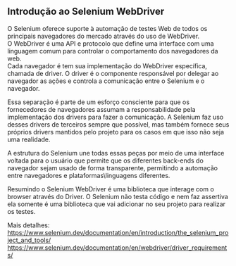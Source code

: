 ## Introdução ao Selenium WebDriver
O Selenium oferece suporte à automação de testes Web de todos os principais navegadores do mercado através do uso de WebDriver.   
O WebDriver é uma API e protocolo que define uma interface com uma linguagem comum para controlar o comportamento dos navegadores da web.   
Cada navegador é tem sua implementação do WebDriver específica, chamada de driver. O driver é o componente responsável por delegar ao navegador as ações e controla a comunicação entre o Selenium e o navegador.  

Essa separação é parte de um esforço consciente para que os fornecedores de navegadores assumam a responsabilidade pela implementação dos drivers para fazer a comunicação. A Selenium faz uso desses drivers de terceiros sempre que possível, mas também fornece seus próprios drivers mantidos pelo projeto para os casos em que isso não seja uma realidade.  

A estrutura do Selenium une todas essas peças por meio de uma interface voltada para o usuário que permite que os diferentes back-ends do navegador sejam usado de forma transparente, permitindo a automação entre navegadores e plataformas\linguagens diferentes.  

Resumindo o Selenium WebDriver é uma biblioteca que interage com o browser através do Driver. O Selenium não testa código e nem faz assertiva ela somente é uma biblioteca que vai adicionar no seu projeto para realizar os testes.

Mais detalhes:   
https://www.selenium.dev/documentation/en/introduction/the_selenium_project_and_tools/  
https://www.selenium.dev/documentation/en/webdriver/driver_requirements/